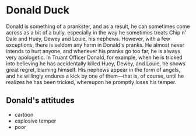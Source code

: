 # Donald Duck
Donald is something of a prankster, and as a result, he can sometimes come across as a bit of a bully, especially in the way he sometimes treats Chip n' Dale and Huey, Dewey and Louie, his nephews.
However, with a few exceptions, there is seldom any harm in Donald's pranks. He almost never intends to hurt anyone, and whenever his pranks go too far, he is always very apologetic. In Truant Officer Donald, for example, when he is tricked into believing he has accidentally killed Huey, Dewey, and Louie, he shows great regret, blaming himself. His nephews appear in the form of angels, and he willingly endures a kick by one of them—that is, of course, until he realizes he has been tricked, whereupon he promptly loses his temper. 
## Donald's attitudes
* cartoon
* explosive temper
* poor
